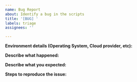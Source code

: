```yaml
---
name: Bug Report
about: Identify a bug in the scripts
title: '[BUG] '
labels: triage
assignees: ''

---
```


<!--
If you have identified a specific bug in the scripts, please describe it here. If the
issue requires further debugging or investigation, that will be best accomplished via support. Please contact Datadog [support](http://docs.datadoghq.com/help/).
-->


**Environment details (Operating System, Cloud provider, etc):**


**Describe what happened:**


**Describe what you expected:**


**Steps to reproduce the issue:**
